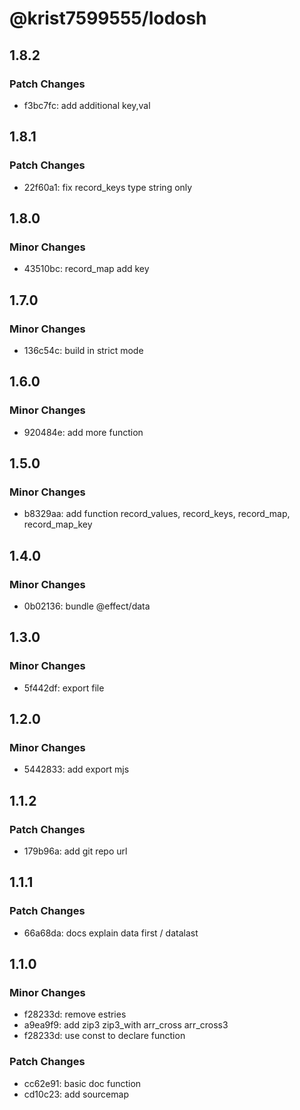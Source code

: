 # @krist7599555/lodosh

## 1.8.2

### Patch Changes

- f3bc7fc: add additional key,val

## 1.8.1

### Patch Changes

- 22f60a1: fix record_keys type string only

## 1.8.0

### Minor Changes

- 43510bc: record_map add key

## 1.7.0

### Minor Changes

- 136c54c: build in strict mode

## 1.6.0

### Minor Changes

- 920484e: add more function

## 1.5.0

### Minor Changes

- b8329aa: add function record_values, record_keys, record_map, record_map_key

## 1.4.0

### Minor Changes

- 0b02136: bundle @effect/data

## 1.3.0

### Minor Changes

- 5f442df: export file

## 1.2.0

### Minor Changes

- 5442833: add export mjs

## 1.1.2

### Patch Changes

- 179b96a: add git repo url

## 1.1.1

### Patch Changes

- 66a68da: docs explain data first / datalast

## 1.1.0

### Minor Changes

- f28233d: remove estries
- a9ea9f9: add zip3 zip3_with arr_cross arr_cross3
- f28233d: use const to declare function

### Patch Changes

- cc62e91: basic doc function
- cd10c23: add sourcemap
